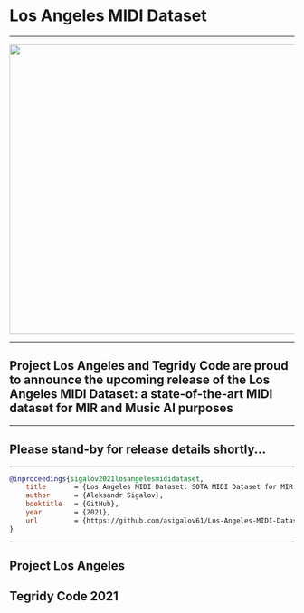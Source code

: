 # Los Angeles MIDI Dataset

***

<img width="512" src="https://github.com/asigalov61/Los-Angeles-MIDI-Dataset/raw/main/Artwork/Los_Angeles_Music%20(1).jpg">

***

## Project Los Angeles and Tegridy Code are proud to announce the upcoming release of the Los Angeles MIDI Dataset: a state-of-the-art MIDI dataset for MIR and Music AI purposes

***

## Please stand-by for release details shortly...

***

```bibtex
@inproceedings{sigalov2021losangelesmididataset,
    title       = {Los Angeles MIDI Dataset: SOTA MIDI Dataset for MIR and Music AI Purposes},
    author      = {Aleksandr Sigalov},
    booktitle   = {GitHub},
    year        = {2021},
    url         = {https://github.com/asigalov61/Los-Angeles-MIDI-Dataset}
}
```

***

## Project Los Angeles
## Tegridy Code 2021


